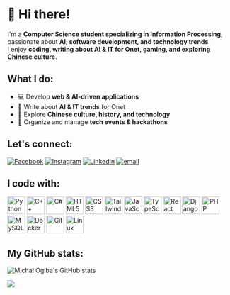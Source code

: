 # 👋 Hi there!

I'm a **Computer Science student specializing in Information Processing**, passionate about **AI, software development, and technology trends**.  
I enjoy **coding, writing about AI & IT for Onet, gaming, and exploring Chinese culture**.



## What I do:
- 💻 Develop **web & AI-driven applications**  
- 📝 Write about **AI & IT trends** for Onet  
- 🏮 Explore **Chinese culture, history, and technology**  
- 🎤 Organize and manage **tech events & hackathons**  




## Let's connect:
[![Facebook](https://img.shields.io/badge/Facebook-%231877F2.svg?logo=Facebook&logoColor=white)](https://www.facebook.com/michalogiba/)    [![Instagram](https://img.shields.io/badge/Instagram-%23E4405F.svg?logo=Instagram&logoColor=white)](https://www.instagram.com/og.michal/)    [![LinkedIn](https://img.shields.io/badge/LinkedIn-%230077B5.svg?logo=linkedin&logoColor=white)](https://www.linkedin.com/in/michalogiba/)    [![email](https://img.shields.io/badge/Email-D14836?logo=gmail&logoColor=white)](mailto:michal.ogiba@gmail.com)  



## I code with:
<div>
  <img src="https://cdn.jsdelivr.net/gh/devicons/devicon/icons/python/python-original.svg" height="40" alt="Python" />
  <img src="https://cdn.jsdelivr.net/gh/devicons/devicon/icons/cplusplus/cplusplus-original.svg" height="40" alt="C++" />
  <img src="https://cdn.jsdelivr.net/gh/devicons/devicon/icons/csharp/csharp-original.svg" height="40" alt="C#" />
  <img src="https://cdn.jsdelivr.net/gh/devicons/devicon/icons/html5/html5-original.svg" height="40" alt="HTML5" />
  <img src="https://cdn.jsdelivr.net/gh/devicons/devicon/icons/css3/css3-original.svg" height="40" alt="CSS3" />
  <img src="https://cdn.jsdelivr.net/gh/devicons/devicon/icons/tailwindcss/tailwindcss-original.svg" height="40" alt="Tailwind CSS" />
  <img src="https://cdn.jsdelivr.net/gh/devicons/devicon/icons/javascript/javascript-original.svg" height="40" alt="JavaScript" />
  <img src="https://cdn.jsdelivr.net/gh/devicons/devicon/icons/typescript/typescript-original.svg" height="40" alt="TypeScript" />
  <img src="https://cdn.jsdelivr.net/gh/devicons/devicon/icons/react/react-original.svg" height="40" alt="React" />
  <img src="https://cdn.jsdelivr.net/gh/devicons/devicon/icons/django/django-plain.svg" height="40" alt="Django" />
  <img src="https://cdn.jsdelivr.net/gh/devicons/devicon/icons/php/php-original.svg" height="40" alt="PHP" />
  <img src="https://cdn.jsdelivr.net/gh/devicons/devicon/icons/mysql/mysql-original.svg" height="40" alt="MySQL" />
  <img src="https://cdn.jsdelivr.net/gh/devicons/devicon/icons/docker/docker-original.svg" height="40" alt="Docker" />
  <img src="https://cdn.jsdelivr.net/gh/devicons/devicon/icons/git/git-original.svg" height="40" alt="Git" />
  <img src="https://cdn.jsdelivr.net/gh/devicons/devicon/icons/linux/linux-original.svg" height="40" alt="Linux" />
</div>



## My GitHub stats:
![Michał Ogiba's GitHub stats](https://github-readme-stats.vercel.app/api?username=Mifiszon&theme=aura&show_icons=true&hide_border=false&count_private=true)


[![](https://visitcount.itsvg.in/api?id=Mifiszon&icon=0&color=12)](https://visitcount.itsvg.in)
